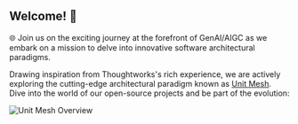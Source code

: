 ## Welcome! 👋

🌐 Join us on the exciting journey at the forefront of GenAI/AIGC as we embark on a mission to delve into innovative software architectural paradigms.

Drawing inspiration from Thoughtworks's rich experience, we are actively exploring the cutting-edge architectural paradigm known as [Unit Mesh](https://github.com/unit-mesh/unit-mesh). Dive into the world of our open-source projects and be part of the evolution:

![Unit Mesh Overview](https://unitmesh.cc/overview.svg)
